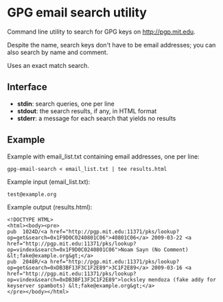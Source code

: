 GPG email search utility
========================

Command line utility to search for GPG keys on http://pgp.mit.edu.

Despite the name, search keys don't have to be email addresses; you can also search by name and comment.

Uses an exact match search.

Interface
---------

* **stdin**: search queries, one per line
* **stdout**: the search results, if any, in HTML format
* **stderr**: a message for each search that yields no results

Example
-------
Example with email_list.txt containing email addresses, one per line:

    gpg-email-search < email_list.txt | tee results.html

Example input (email_list.txt):

    test@example.org

Example output (results.html):

    <!DOCTYPE HTML>
    <html><body><pre>
    pub  1024D/<a href="http://pgp.mit.edu:11371/pks/lookup?op=get&search=0x1F9D0C0240801C06">40801C06</a> 2009-03-22 <a href="http://pgp.mit.edu:11371/pks/lookup?op=vindex&search=0x1F9D0C0240801C06">Noam Sayn (No Comment) &lt;fake@example.org&gt;</a>
    pub  2048R/<a href="http://pgp.mit.edu:11371/pks/lookup?op=get&search=0xDB3BF13F3C1F2E89">3C1F2E89</a> 2009-03-16 <a href="http://pgp.mit.edu:11371/pks/lookup?op=vindex&search=0xDB3BF13F3C1F2E89">locksley mendoza (fake addy for keyserver spambots) &lt;fake@example.org&gt;</a>
    </pre></body></html>
